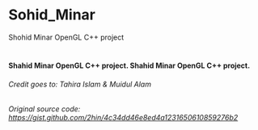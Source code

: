 # Sohid_Minar
Shohid Minar OpenGL C++ project
#


#### Shahid Minar OpenGL C++ project. Shahid Minar OpenGL C++ project.

###### Credit goes to: Tahira Islam & Muidul Alam

###### Original source code: https://gist.github.com/2hin/4c34dd46e8ed4a1231650610859276b2
